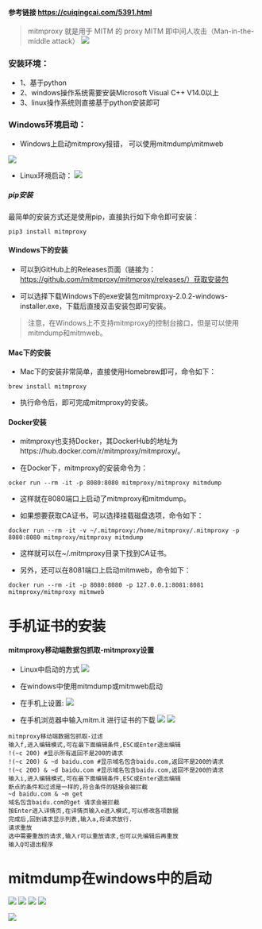#### 参考链接 https://cuiqingcai.com/5391.html

> mitmproxy 就是用于 MITM 的 proxy
> MITM 即中间人攻击（Man-in-the-middle attack）
![](https://actionimage.oss-cn-beijing.aliyuncs.com/appspider/Python%20%E7%88%AC%E8%99%AB%E5%B7%A5%E7%A8%8B%E5%B8%88%E5%BF%85%E5%AD%A6%E2%80%94%E2%80%94App%E6%95%B0%E6%8D%AE%E6%8A%93%E5%8F%96%E5%AE%9E%E6%88%98387.png)

### 安装环境：
* 1、基于python
* 2、windows操作系统需要安装Microsoft Visual C++ V14.0以上
* 3、linux操作系统则直接基于python安装即可
### Windows环境启动：
* Windows上启动mitmproxy报错， 可以使用mitmdump\mitmweb

![](https://actionimage.oss-cn-beijing.aliyuncs.com/appspider/Python%20%E7%88%AC%E8%99%AB%E5%B7%A5%E7%A8%8B%E5%B8%88%E5%BF%85%E5%AD%A6%E2%80%94%E2%80%94App%E6%95%B0%E6%8D%AE%E6%8A%93%E5%8F%96%E5%AE%9E%E6%88%98547.png)

* Linux环境启动：
![](https://actionimage.oss-cn-beijing.aliyuncs.com/appspider/Python%20%E7%88%AC%E8%99%AB%E5%B7%A5%E7%A8%8B%E5%B8%88%E5%BF%85%E5%AD%A6%E2%80%94%E2%80%94App%E6%95%B0%E6%8D%AE%E6%8A%93%E5%8F%96%E5%AE%9E%E6%88%98564.png)


##### pip安装
最简单的安装方式还是使用pip，直接执行如下命令即可安装：
```
pip3 install mitmproxy
```

#### Windows下的安装
* 可以到GitHub上的Releases页面（链接为：https://github.com/mitmproxy/mitmproxy/releases/）获取安装包

* 可以选择下载Windows下的exe安装包mitmproxy-2.0.2-windows-installer.exe，下载后直接双击安装包即可安装。

> 注意，在Windows上不支持mitmproxy的控制台接口，但是可以使用mitmdump和mitmweb。

#### Mac下的安装

* Mac下的安装非常简单，直接使用Homebrew即可，命令如下：
```
brew install mitmproxy
```
* 执行命令后，即可完成mitmproxy的安装。

#### Docker安装

* mitmproxy也支持Docker，其DockerHub的地址为https://hub.docker.com/r/mitmproxy/mitmproxy/。

* 在Docker下，mitmproxy的安装命令为：

```
ocker run --rm -it -p 8080:8080 mitmproxy/mitmproxy mitmdump
```

* 这样就在8080端口上启动了mitmproxy和mitmdump。

* 如果想要获取CA证书，可以选择挂载磁盘选项，命令如下：

```
docker run --rm -it -v ~/.mitmproxy:/home/mitmproxy/.mitmproxy -p 8080:8080 mitmproxy/mitmproxy mitmdump
```
* 这样就可以在~/.mitmproxy目录下找到CA证书。

* 另外，还可以在8081端口上启动mitmweb，命令如下：

```
docker run --rm -it -p 8080:8080 -p 127.0.0.1:8081:8081 mitmproxy/mitmproxy mitmweb

```



# 手机证书的安装

#### mitmproxy移动端数据包抓取-mitmproxy设置
* Linux中启动的方式
![](https://actionimage.oss-cn-beijing.aliyuncs.com/appspider/Python%20%E7%88%AC%E8%99%AB%E5%B7%A5%E7%A8%8B%E5%B8%88%E5%BF%85%E5%AD%A6%E2%80%94%E2%80%94App%E6%95%B0%E6%8D%AE%E6%8A%93%E5%8F%96%E5%AE%9E%E6%88%981878.png)
* 在windows中使用mitmdump或mitmweb启动
* 在手机上设置:
![](https://actionimage.oss-cn-beijing.aliyuncs.com/appspider/Python%20%E7%88%AC%E8%99%AB%E5%B7%A5%E7%A8%8B%E5%B8%88%E5%BF%85%E5%AD%A6%E2%80%94%E2%80%94App%E6%95%B0%E6%8D%AE%E6%8A%93%E5%8F%96%E5%AE%9E%E6%88%981912.png)

* 在手机浏览器中输入mitm.it 进行证书的下载
![](https://actionimage.oss-cn-beijing.aliyuncs.com/appspider/Python%20%E7%88%AC%E8%99%AB%E5%B7%A5%E7%A8%8B%E5%B8%88%E5%BF%85%E5%AD%A6%E2%80%94%E2%80%94App%E6%95%B0%E6%8D%AE%E6%8A%93%E5%8F%96%E5%AE%9E%E6%88%981914.png)
![](https://actionimage.oss-cn-beijing.aliyuncs.com/appspider/Python%20%E7%88%AC%E8%99%AB%E5%B7%A5%E7%A8%8B%E5%B8%88%E5%BF%85%E5%AD%A6%E2%80%94%E2%80%94App%E6%95%B0%E6%8D%AE%E6%8A%93%E5%8F%96%E5%AE%9E%E6%88%981917.png
)

```
mitmproxy移动端数据包抓取-过滤
输入f,进入编辑模式,可在最下面编辑条件,ESC或Enter退出编辑
!(~c 200) #显示所有返回不是200的请求
!(~c 200) & ~d baidu.com #显示域名包含baidu.com,返回不是200的请求
!(~c 200) & ~d baidu.com #显示域名包含baidu.com,返回不是200的请求
输入i,进入编辑模式,可在最下面编辑条件,ESC或Enter退出编辑
断点的条件和过滤是一样的,符合条件的链接会被拦截
~d baidu.com & ~m get
域名包含baidu.com的get 请求会被拦截
按Enter进入详情页,在详情页输入e进入模式,可以修改各项数据
完成后,回到请求显示列表,输入a,将请求放行.
请求重放
选中需要重放的请求,输入r可以重放请求,也可以先编辑后再重放
输入Q可退出程序
```

# mitmdump在windows中的启动
![](https://actionimage.oss-cn-beijing.aliyuncs.com/appspider/Python%20%E7%88%AC%E8%99%AB%E5%B7%A5%E7%A8%8B%E5%B8%88%E5%BF%85%E5%AD%A6%E2%80%94%E2%80%94App%E6%95%B0%E6%8D%AE%E6%8A%93%E5%8F%96%E5%AE%9E%E6%88%982353.png)
![](https://actionimage.oss-cn-beijing.aliyuncs.com/appspider/Python%20%E7%88%AC%E8%99%AB%E5%B7%A5%E7%A8%8B%E5%B8%88%E5%BF%85%E5%AD%A6%E2%80%94%E2%80%94App%E6%95%B0%E6%8D%AE%E6%8A%93%E5%8F%96%E5%AE%9E%E6%88%982353.png)
![](https://actionimage.oss-cn-beijing.aliyuncs.com/appspider/Python%20%E7%88%AC%E8%99%AB%E5%B7%A5%E7%A8%8B%E5%B8%88%E5%BF%85%E5%AD%A6%E2%80%94%E2%80%94App%E6%95%B0%E6%8D%AE%E6%8A%93%E5%8F%96%E5%AE%9E%E6%88%982358.png)
![](https://actionimage.oss-cn-beijing.aliyuncs.com/appspider/Python%20%E7%88%AC%E8%99%AB%E5%B7%A5%E7%A8%8B%E5%B8%88%E5%BF%85%E5%AD%A6%E2%80%94%E2%80%94App%E6%95%B0%E6%8D%AE%E6%8A%93%E5%8F%96%E5%AE%9E%E6%88%982360.png)

![](https://actionimage.oss-cn-beijing.aliyuncs.com/appspider/Python%20%E7%88%AC%E8%99%AB%E5%B7%A5%E7%A8%8B%E5%B8%88%E5%BF%85%E5%AD%A6%E2%80%94%E2%80%94App%E6%95%B0%E6%8D%AE%E6%8A%93%E5%8F%96%E5%AE%9E%E6%88%982382.png)



















